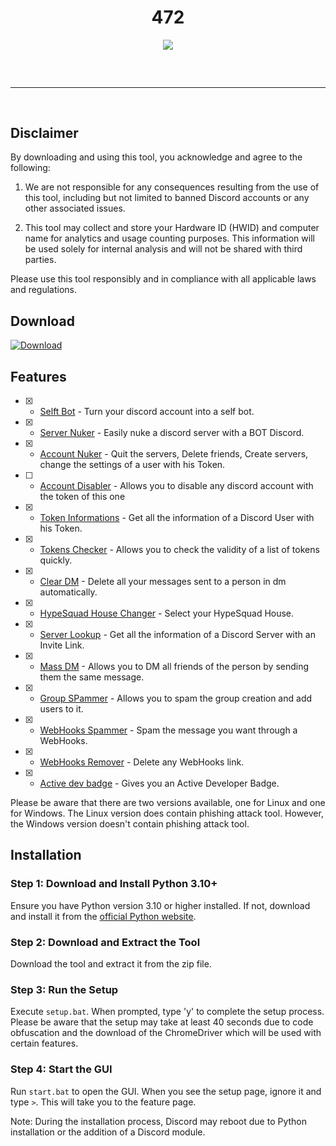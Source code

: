 <h1 align="center">
  472
</h1>

<div align="center">
  <img src="pornhub.com/logos.png&">
  <br>
  <hr style="border-radius: 2%; margin-top: 60px; margin-bottom: 60px;" noshade size="20" width="100%">
</div>

## Disclaimer

By downloading and using this tool, you acknowledge and agree to the following:

1. We are not responsible for any consequences resulting from the use of this tool, including but not limited to banned Discord accounts or any other associated issues.

2. This tool may collect and store your Hardware ID (HWID) and computer name for analytics and usage counting purposes. This information will be used solely for internal analysis and will not be shared with third parties.

Please use this tool responsibly and in compliance with all applicable laws and regulations.

## Download

[![Download](https://img.shields.io/badge/Download-Now-Green?style=for-the-badge&logo=appveyor)](https://github.com/472.xyz/imretarded)


## Features

- [x] - [Selft Bot](https://github.com/AstraaDev/Discord-All-Tools-In-One) - Turn your discord account into a self bot.
- [x] - [Server Nuker](https://github.com/AstraaDev/Discord-All-Tools-In-One) - Easily nuke a discord server with a BOT Discord.
- [x] - [Account Nuker](https://github.com/AstraaDev/Discord-All-Tools-In-One) - Quit the servers, Delete friends, Create servers, change the settings of a user with his Token.
- [ ] - [Account Disabler](https://github.com/assaultfulgg/account-disabler) - Allows you to disable any discord account with the token of this one
- [x] - [Token Informations](https://github.com/AstraaDev/Discord-All-Tools-In-One) - Get all the information of a Discord User with his Token.
- [x] - [Tokens Checker](https://github.com/AstraaDev/Discord-Token-AutoLogin) - Allows you to check the validity of a list of tokens quickly.
- [x] - [Clear DM](https://github.com/Da532/Clear) - Delete all your messages sent to a person in dm automatically.
- [x] - [HypeSquad House Changer](https://github.com/AstraaDev/Discord-All-Tools-In-One) - Select your HypeSquad House.
- [x] - [Server Lookup](https://github.com/AstraaDev/Discord-All-Tools-In-One) - Get all the information of a Discord Server with an Invite Link.
- [x] - [Mass DM](https://github.com/AstraaDev/Discord-All-Tools-In-One) - Allows you to DM all friends of the person by sending them the same message.
- [x] - [Group SPammer](https://github.com/AstraaDev/Discord-All-Tools-In-One) - Allows you to spam the group creation and add users to it.
- [x] - [WebHooks Spammer](https://github.com/AstraaDev/Discord-All-Tools-In-One) - Spam the message you want through a WebHooks.
- [x] - [WebHooks Remover](https://github.com/AstraaDev/Discord-All-Tools-In-One) - Delete any WebHooks link.
- [x] - [Active dev badge](https://github.com/AstraaDev/Discord-All-Tools-In-One) - Gives you an Active Developer Badge.

Please be aware that there are two versions available, one for Linux and one for Windows. The Linux version does contain phishing attack tool. However, the Windows version doesn't contain phishing attack tool.

## Installation

### Step 1: Download and Install Python 3.10+

Ensure you have Python version 3.10 or higher installed. If not, download and install it from the [official Python website](https://www.python.org/downloads/).

### Step 2: Download and Extract the Tool

Download the tool and extract it from the zip file.

### Step 3: Run the Setup

Execute `setup.bat`. When prompted, type 'y' to complete the setup process. Please be aware that the setup may take at least 40 seconds due to code obfuscation and the download of the ChromeDriver which will be used with certain features.

### Step 4: Start the GUI

Run `start.bat` to open the GUI. When you see the setup page, ignore it and type `>`. This will take you to the feature page.

Note: During the installation process, Discord may reboot due to Python installation or the addition of a Discord module.
